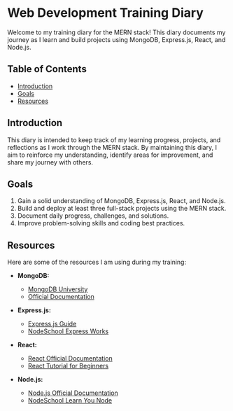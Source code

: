 # Web Development Training Diary

Welcome to my training diary for the MERN stack! This diary documents my journey as I learn and build projects using MongoDB, Express.js, React, and Node.js.

## Table of Contents

- [Introduction](#introduction)
- [Goals](#goals)
- [Resources](#resources)

## Introduction

This diary is intended to keep track of my learning progress, projects, and reflections as I work through the MERN stack. By maintaining this diary, I aim to reinforce my understanding, identify areas for improvement, and share my journey with others.

## Goals

1. Gain a solid understanding of MongoDB, Express.js, React, and Node.js.
2. Build and deploy at least three full-stack projects using the MERN stack.
3. Document daily progress, challenges, and solutions.
4. Improve problem-solving skills and coding best practices.

## Resources

Here are some of the resources I am using during my training:

- **MongoDB:**
  - [MongoDB University](https://university.mongodb.com/)
  - [Official Documentation](https://docs.mongodb.com/)

- **Express.js:**
  - [Express.js Guide](https://expressjs.com/en/starter/guide.html)
  - [NodeSchool Express Works](https://nodeschool.io/#workshoppers)

- **React:**
  - [React Official Documentation](https://reactjs.org/docs/getting-started.html)
  - [React Tutorial for Beginners](https://www.freecodecamp.org/news/react-beginner-handbook/)

- **Node.js:**
  - [Node.js Official Documentation](https://nodejs.org/en/docs/)
  - [NodeSchool Learn You Node](https://nodeschool.io/#workshoppers)
